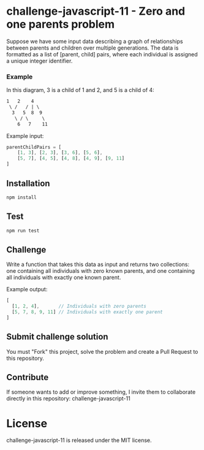 # challenge-javascript-11 - Zero and one parents problem

Suppose we have some input data describing a graph of relationships between parents and children over multiple generations. The data is formatted as a list of [parent, child] pairs, where each individual is assigned a unique integer identifier.

### Example

In this diagram, 3 is a child of 1 and 2, and 5 is a child of 4:

```md
1   2    4
 \ /   / | \
  3   5  8  9
   \ / \     \
    6   7    11
```

Example input:

```js
parentChildPairs = [
    [1, 3], [2, 3], [3, 6], [5, 6],
    [5, 7], [4, 5], [4, 8], [4, 9], [9, 11]
]
```

## Installation

```bash
npm install
```

## Test

```bash
npm run test
```

## Challenge

Write a function that takes this data as input and returns two collections: one containing all individuals with zero known parents, and one containing all individuals with exactly one known parent.

Example output:

```js
[
  [1, 2, 4],       // Individuals with zero parents
  [5, 7, 8, 9, 11] // Individuals with exactly one parent
]
```

## Submit challenge solution

You must "Fork" this project, solve the problem and create a Pull Request to this repository.

## Contribute

If someone wants to add or improve something, I invite them to collaborate directly in this repository: challenge-javascript-11

# License
challenge-javascript-11 is released under the MIT license.
